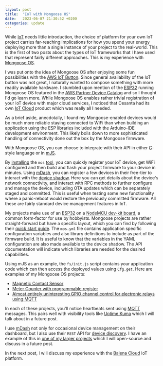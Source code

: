 ```yaml
---
layout: post
title:  "IoT with Mongoose OS"
date:   2023-06-07 21:30:52 +0200
categories: update
---
```

While [IoT](https://en.wikipedia.org/wiki/Internet_of_things) needs little introduction, the choice of platform for your own IoT project carries far-reaching implications for how you spend your energy deploying more than a single instance of your project to the real-world. This is the first of two posts about the types of IoT frameworks that I have used that represent fairly different approaches. This is my experience with [Mongoose OS][mongoose-url].

I was put onto the idea of Mongoose OS after enjoying some fun possibilities with the [AWS IoT Button](https://aws.amazon.com/iotbutton/). Since general availability of the IoT button was not great, I naturally wanted to compose something with more readily available hardware. I stumbled upon mention of the [ESP32][esp-url] running Mongoose OS featured in the [AWS Partner Device Catalog](https://devices.amazonaws.com/detail/a3G0L00000AANshUAH/ESP32-PICO-KIT-V4-with-Mongoose-OS) and so I thought I'd go learn more. While Mongoose OS enables rather trivial registration of your IoT device with major cloud services, I noticed that Cesanta had its own [IoT Cloud][mdash-url] product which was really all I needed.

As a brief aside, anecdotally, I found my Mongoose-enabled devices would be much more reliable staying connected to WiFi than when building an application using the ESP libraries included with the Arduino-IDE development environment. This likely boils down to more sophisticated handling of connectivity done out the box by the Mongoose firmware.

With Mongoose OS, you can choose to integrate with their API in either [C](https://mongoose-os.com/docs/mongoose-os/quickstart/develop-in-c.md)-style language or in [mJS](https://mongoose-os.com/docs/mongoose-os/quickstart/develop-in-js.md).

By [installing][mos-install-url] the `mos` [tool][mos-tool-url], you can quickly register your IoT device, get WiFi configured and then build and flash your project firmware to your device in minutes. Using [mDash][mdash-url], you can register a few devices in their free-tier to interact with the [device shadow](https://mongoose-os.com/docs/mdash/shadow.md). Here you can get details about the device's network connectivity, and interact with RPC methods to further configure and manage the device, including OTA updates which can be separately staged and committed. This is useful when testing some new functionality where a panic-reboot would restore the previously committed firmware. All these are fairly standard device management features in IoT.

My projects make use of an [ESP32][esp-url] on a [NodeMCU dev-kit board](https://www.nodemcu.com/index_en.html), a common form-factor for use by hobbyists. Mongoose projects are rather straight-forward but have a specific layout, which you can find by following their [quick start guide][mongoose-gsg-url]. The `mos.yml` file contains application specific configuration variables and also library definitions to include as part of the firmware build. It is useful to know that the variables in the YAML configuration are also made available to the device shadow.  The API documentation will indicate which libraries are needed for the desired capabilities.

Using mJS as an example, the `fs/init.js` script contains your application code which can then access the deployed values using `Cfg.get`. Here are examples of my Mongoose OS projects:

* [Magnetic Contact Sensor][adc-app-url]
* [Meter Counter with programmable register][meter-app-url]
* [Almost entirely uninteresting GPIO channel control for electronic relays using MQTT][switch-app-url]

In each of these projects, you'll notice heartbeats sent using [MQTT][mqtt-url] messages. This pairs well with visibility tools like [Uptime Kuma][uptime-kuma-url] which I will talk about in a future post.

I use [mDash][mdash-url] not only for occasional device management on their dashboard, but I also use their `REST` API for [device discovery][mdash-api-url]. I have an example of this in [one of my larger projects][event-processor-mdash-url] which I will open-source and discuss in a future post.

In the next post, I will discuss my experience with the [Balena Cloud](https://www.balena.io/cloud) IoT platform.

[adc-app-url]: https://github.com/tailucas/adc-app
[meter-app-url]: https://github.com/tailucas/meter-app
[switch-app-url]: https://github.com/tailucas/switch-app

[uptime-kuma-url]: https://uptime.kuma.pet/
[esp-url]: https://www.espressif.com/en/products/socs/esp32
[event-processor-mdash-url]: https://github.com/tailucas/event-processor/blob/fa94393b835efa5de312ec182ba7dbae73bd60a3/app/__main__.py#L1783-L1849
[mdash-url]: https://mdash.net/home/
[mdash-api-url]: https://mdash.net/docs/#management-rest-api
[mongoose-url]: https://mongoose-os.com/
[mongoose-gsg-url]: https://mongoose-os.com/docs/mongoose-os/quickstart/setup.md#4-create-new-app
[mos-tool-url]: https://mongoose-os.com/docs/mongoose-os/userguide/mos-tool.md
[mos-install-url]: https://mongoose-os.com/docs/mongoose-os/quickstart/setup.md
[mqtt-url]: https://mqtt.org/
